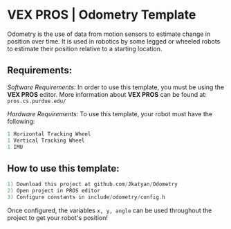# VEX PROS | Odometry Template

Odometry is the use of data from motion sensors to estimate change in position over time. It is used in robotics by some legged or wheeled robots to estimate their position relative to a starting location.

## Requirements:

*Software Requirements:*
In order to use this template, you must be using the **VEX PROS** editor. More information about **VEX PROS** can be found at: `pros.cs.purdue.edu/`

*Hardware Requirements:*
To use this template, your robot must have the following: 
```c
1 Horizontal Tracking Wheel
1 Vertical Tracking Wheel
1 IMU 
  ```
  
## How to use this template:
```c
1) Download this project at github.com/Jkatyan/Odometry
2) Open project in PROS editor
3) Configure constants in include/odometry/config.h
 ```
 
Once configured, the variables `x, y, angle` can be used throughout the project to get your robot's position!
